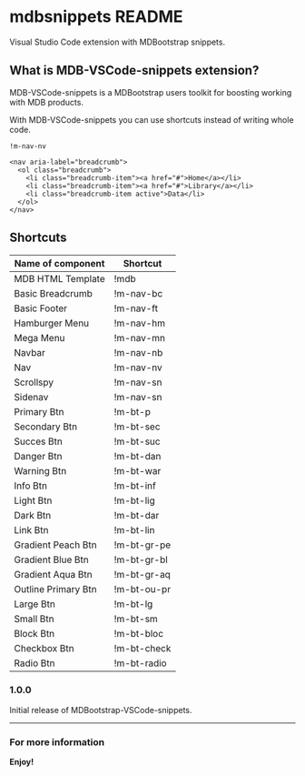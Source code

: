 # mdbsnippets README

Visual Studio Code extension with MDBootstrap snippets.

## What is MDB-VSCode-snippets extension?

MDB-VSCode-snippets is a MDBootstrap users toolkit for boosting working with MDB products.

With MDB-VSCode-snippets you can use shortcuts instead of writing whole code.

``` 
!m-nav-nv
```
```
<nav aria-label="breadcrumb">
  <ol class="breadcrumb">
    <li class="breadcrumb-item"><a href="#">Home</a></li>
    <li class="breadcrumb-item"><a href="#">Library</a></li>
    <li class="breadcrumb-item active">Data</li>
  </ol>
</nav>
```

## Shortcuts
Name of component | Shortcut
------------ | -------------
MDB HTML Template | !mdb
Basic Breadcrumb | !m-nav-bc
Basic Footer | !m-nav-ft
Hamburger Menu | !m-nav-hm
Mega Menu | !m-nav-mn
Navbar | !m-nav-nb
Nav | !m-nav-nv
Scrollspy | !m-nav-sn
Sidenav | !m-nav-sn
Primary Btn | !m-bt-p
Secondary Btn | !m-bt-sec
Succes Btn | !m-bt-suc
Danger Btn | !m-bt-dan
Warning Btn | !m-bt-war
Info Btn | !m-bt-inf
Light Btn | !m-bt-lig
Dark Btn | !m-bt-dar
Link Btn | !m-bt-lin
Gradient Peach Btn | !m-bt-gr-pe
Gradient Blue Btn | !m-bt-gr-bl
Gradient Aqua Btn | !m-bt-gr-aq
Outline Primary Btn | !m-bt-ou-pr
Large Btn | !m-bt-lg
Small Btn | !m-bt-sm
Block Btn | !m-bt-bloc
Checkbox Btn | !m-bt-check
Radio Btn | !m-bt-radio

### 1.0.0

Initial release of MDBootstrap-VSCode-snippets.

-----------------------------------------------------------------------------------------------------------

### For more information

**Enjoy!**
